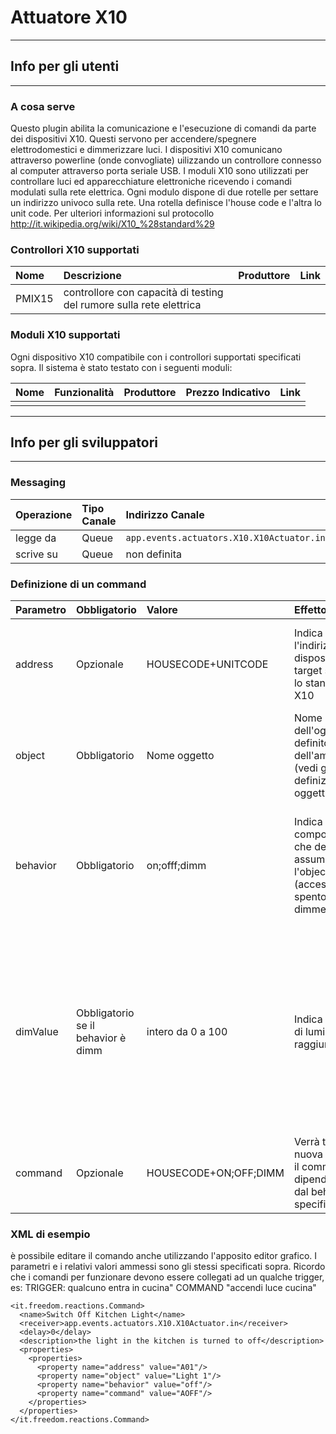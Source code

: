 # Attuatore X10 #

---

## Info per gli utenti ##

---

### A cosa serve ###

Questo plugin abilita la comunicazione e l'esecuzione di comandi da parte dei dispositivi X10. Questi servono per accendere/spegnere elettrodomestici e dimmerizzare luci. I dispositivi X10 comunicano attraverso powerline (onde convogliate) uilizzando un controllore connesso al computer attraverso porta seriale USB. I moduli X10 sono utilizzati per controllare luci ed apparecchiature elettroniche ricevendo i comandi modulati sulla rete elettrica. Ogni modulo dispone di due rotelle per settare un indirizzo univoco sulla rete. Una rotella definisce l'house code e l'altra lo unit code. Per ulteriori informazioni sul protocollo http://it.wikipedia.org/wiki/X10_%28standard%29

### Controllori X10 supportati ###

|Nome| Descrizione | Produttore | Link |
|:---|:------------|:-----------|:-----|
|PMIX15 | controllore con capacità di testing del rumore sulla rete elettrica |  |  |


### Moduli X10 supportati ###

Ogni dispositivo X10 compatibile con i controllori supportati specificati sopra. Il sistema è stato testato con i seguenti moduli:

| Nome | Funzionalità | Produttore | Prezzo Indicativo | Link |
|:-----|:--------------|:-----------|:------------------|:-----|
|   |              |            |                  |      |






---

## Info per gli sviluppatori ##

---

### Messaging ###

| Operazione | Tipo Canale | Indirizzo Canale |
|:-----------|:------------|:-----------------|
| legge da | Queue | `app.events.actuators.X10.X10Actuator.in` |
| scrive su | Queue | non definita |


### Definizione di un command ###

| Parametro | Obbligatorio | Valore | Effetto | Note |
|:----------|:-------------|:-------|:--------|:-----|
| address   | Opzionale | HOUSECODE+UNITCODE | Indica l'indirizzo del dispositivo target secondo lo standard X10 | Opzionale poichè l'indirizzo fisico è definito nell'oggetto stesso |
| object | Obbligatorio |Nome oggetto | Nome dell'oggetto definito nel file dell'ambiente (vedi guida su definizione oggetti) | Keyword riservata ed obbligatoria |
| behavior | Obbligatorio | on;offf;dimm | Indica il comportamento che deve assumere l'object (acceso; spento; dimmerizzato) | dimm è applicabile solo ad oggetti di tipo luce e va accoppiato con il parametro dimValue |
| dimValue | Obbligatorio se il behavior è dimm | intero da 0 a 100 | Indica il valore di luminosità da raggiungere |applicabile solo ad oggetti luce. Indica la luminosità di una lampadina. I valori di dimm possono essere anche relativi (+20, -30, ...) |
| command | Opzionale | HOUSECODE+ON;OFF;DIMM | Verrà tolto nella nuova versione, il commmand dipenderà solo dal behavor specificato|

### XML di esempio ###

è possibile editare il comando anche utilizzando l'apposito editor grafico. I parametri e i relativi valori ammessi sono gli stessi specificati sopra. Ricordo che i comandi per funzionare devono essere collegati ad un qualche trigger, es: TRIGGER: qualcuno entra in cucina" COMMAND "accendi luce cucina"

```
<it.freedom.reactions.Command>
  <name>Switch Off Kitchen Light</name>
  <receiver>app.events.actuators.X10.X10Actuator.in</receiver>
  <delay>0</delay>
  <description>the light in the kitchen is turned to off</description>
  <properties>
    <properties>
      <property name="address" value="A01"/>
      <property name="object" value="Light 1"/>
      <property name="behavior" value="off"/>
      <property name="command" value="AOFF"/>
    </properties>
  </properties>
</it.freedom.reactions.Command>
```